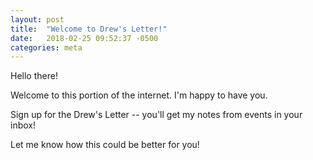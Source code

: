 ```yaml
---
layout: post
title:  "Welcome to Drew's Letter!"
date:   2018-02-25 09:52:37 -0500
categories: meta
---
```


Hello there!

Welcome to this portion of the internet. I'm happy to have you.

Sign up for the Drew's Letter -- you'll get my notes from events in your inbox!

Let me know how this could be better for you!
